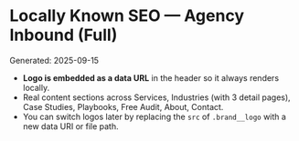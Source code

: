 # Locally Known SEO — Agency Inbound (Full)
Generated: 2025-09-15

- **Logo is embedded as a data URL** in the header so it always renders locally.
- Real content sections across Services, Industries (with 3 detail pages), Case Studies, Playbooks, Free Audit, About, Contact.
- You can switch logos later by replacing the `src` of `.brand__logo` with a new data URI or file path.
